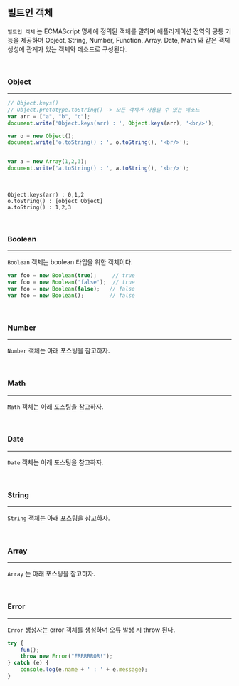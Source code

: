 ## 빌트인 객체

`빌트인 객체` 는 ECMAScript 명세에 정의된 객체를 말하며 애플리케이션 전역의 공통 기능을 제공하며 Object, String, Number, Function, Array. Date, Math 와 같은 객체 생성에 관계가 있는 객체와 메소드로 구성된다.

<br>

### Object
---


```javascript
// Object.keys()
// Object.prototype.toString() -> 모든 객체가 사용할 수 있는 메소드
var arr = ["a", "b", "c"];
document.write('Object.keys(arr) : ', Object.keys(arr), '<br/>');

var o = new Object();
document.write('o.toString() : ', o.toString(), '<br/>');


var a = new Array(1,2,3);
document.write('a.toString() : ', a.toString(), '<br/>');
```

<br>

```
Object.keys(arr) : 0,1,2
o.toString() : [object Object]
a.toString() : 1,2,3
```            


<br>

### Boolean
---

`Boolean` 객체는 boolean 타입을 위한 객체이다.

```javascript
var foo = new Boolean(true);     // true
var foo = new Boolean('false');  // true
var foo = new Boolean(false);   // false
var foo = new Boolean();        // false
```

<br>

### Number
---

`Number` 객체는 아래 포스팅을 참고하자.

<br>

### Math
---

`Math` 객체는 아래 포스팅을 참고하자.

<br>

### Date
---

`Date` 객체는 아래 포스팅을 참고하자.

<br>

### String
---

`String` 객체는 아래 포스팅을 참고하자.

<br>

### Array
---

`Array` 는 아래 포스팅을 참고하자.

<br>

### Error
---

`Error` 생성자는 error 객체를 생성하며 오류 발생 시 throw 된다.

```javascript
try {
    fun();
    throw new Error("ERRRRROR!");
} catch (e) {
    console.log(e.name + ' : ' + e.message);
}
```